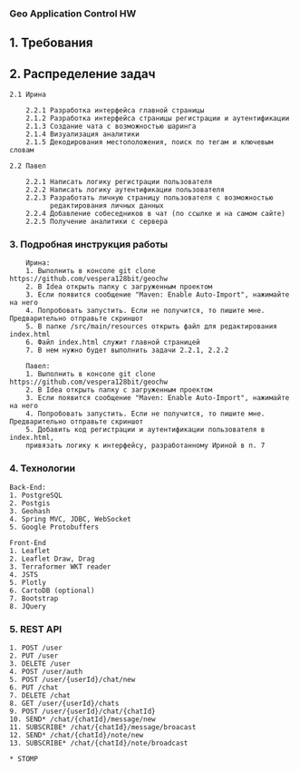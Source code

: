 ### Geo Application Control HW

## 1. Требования

## 2. Распределение задач
        
    2.1 Ирина
    
        2.2.1 Разработка интерфейса главной страницы
        2.1.2 Разработка интерфейса страницы регистрации и аутентификации
        2.1.3 Создание чата с возможностью шаринга
        2.1.4 Визуализация аналитики 
        2.1.5 Декодирования местоположения, поиск по тегам и ключевым словам
        
    2.2 Павел
        
        2.2.1 Написать логику регистрации пользователя
        2.2.2 Написать логику аутентификации пользователя
        2.2.3 Разработать личную страницу пользователя с возможностью
              редактирования личных данных
        2.2.4 Добавление собеседников в чат (по ссылке и на самом сайте)
        2.2.5 Получение аналитики с сервера
        
### 3. Подробная инструкция работы

        Ирина:
        1. Выполнить в консоле git clone https://github.com/vespera128bit/geochw
        2. В Idea открыть папку с загруженным проектом
        3. Если появится сообщение "Maven: Enable Auto-Import", нажимайте на него
        4. Попробовать запустить. Если не получится, то пишите мне. Предварительно отправьте скриншот
        5. В папке /src/main/resources открыть файл для редактирования index.html 
        6. Файл index.html служит главной страницей 
        7. В нем нужно будет выполнить задачи 2.2.1, 2.2.2
        
        Павел:
        1. Выполнить в консоле git clone https://github.com/vespera128bit/geochw
        2. В Idea открыть папку с загруженным проектом
        3. Если появится сообщение "Maven: Enable Auto-Import", нажимайте на него
        4. Попробовать запустить. Если не получится, то пишите мне. Предварительно отправьте скриншот
        5. Добавить код регистрации и аутентификации пользователя в index.html, 
        привязать логику к интерфейсу, разработанному Ириной в п. 7
        
### 4. Технологии

    Back-End:
    1. PostgreSQL
    2. Postgis
    3. Geohash
    4. Spring MVC, JDBC, WebSocket
    5. Google Protobuffers
    
    Front-End
    1. Leaflet
    2. Leaflet Draw, Drag
    3. Terraformer WKT reader
    4. JSTS
    5. Plotly
    6. CartoDB (optional)
    7. Bootstrap
    8. JQuery
    
### 5. REST API

    1. POST /user
    2. PUT /user
    3. DELETE /user
    4. POST /user/auth
    5. POST /user/{userId}/chat/new
    6. PUT /chat
    7. DELETE /chat
    8. GET /user/{userId}/chats
    9. POST /user/{userId}/chat/{chatId}
    10. SEND* /chat/{chatId}/message/new 
    11. SUBSCRIBE* /chat/{chatId}/message/broacast
    12. SEND* /chat/{chatId}/note/new
    13. SUBSCRIBE* /chat/{chatId}/note/broadcast
    
    * STOMP 